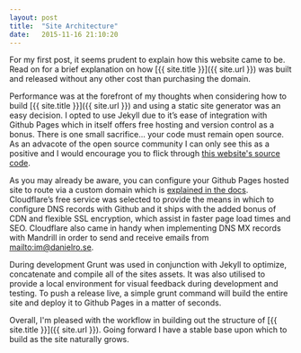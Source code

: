 ```yaml
---
layout: post
title:  "Site Architecture"
date:   2015-11-16 21:10:20
---
```

For my first post, it seems prudent to explain how this website came to be. Read on for a brief explanation on how [{{ site.title }}]({{ site.url }}) was built and released without any other cost than purchasing the domain.

Performance was at the forefront of my thoughts when considering how to build [{{ site.title }}]({{ site.url }}) and using a static site generator was an easy decision. I opted to use Jekyll due to it’s ease of integration with Github Pages which in itself offers free hosting and version control as a bonus. There is one small sacrifice... your code must remain open source. As an advacote of the open source community I can only see this as a positive and I would encourage you to flick through [this website's source code](https://github.com/danjayrose/danielro.se).

As you may already be aware, you can configure your Github Pages hosted site to route via a custom domain which is [explained in the docs](https://help.github.com/articles/about-custom-domains-for-github-pages-sites/). Cloudflare’s free service was selected to provide the means in which to configure DNS records with Github and it ships with the added bonus of CDN and flexible SSL encryption, which assist in faster page load times and SEO. Cloudflare also came in handy when implementing DNS MX records with Mandrill in order to send and receive emails from <mailto:im@danielro.se>.

During development Grunt was used in conjunction with Jekyll to optimize, concatenate and compile all of the sites assets. It was also utilised to provide a local environment for visual feedback during development and testing. To push a release live, a simple grunt command will build the entire site and deploy it to Github Pages in a matter of seconds.

Overall, I'm pleased with the workflow in building out the structure of [{{ site.title }}]({{ site.url }}). Going forward I have a stable base upon which to build as the site naturally grows.
